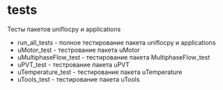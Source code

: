 # tests #

Тесты пакетов uniflocpy и applications 

* run_all_tests - полное тестирование пакета uniflocpy и applications
* uMotor_test - тестрование пакета uMotor
* uMultiphaseFlow_test - тестирование пакета MultiphaseFlow_test
* uPVT_test - тестрование пакета uPVT 
* uTemperature_test - тестирование пакета uTemperature
* uTools_test - тестирование пакета uTools